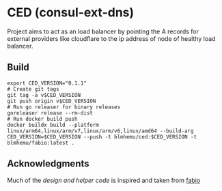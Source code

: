 # CED (consul-ext-dns)

Project aims to act as an load balancer by pointing the A records for external providers like cloudflare to the ip address of node of healthy load balancer.

## Build

```
export CED_VERSION="0.1.1"
# Create git tags
git tag -a v$CED_VERSION
git push origin v$CED_VERSION
# Run go releaser for binary releases
goreleaser release --rm-dist
# Run docker build push
docker buildx build --platform linux/arm64,linux/arm/v7,linux/arm/v6,linux/amd64 --build-arg CED_VERSION=$CED_VERSION --push -t blmhemu/ced:$CED_VERSION -t blmhemu/fabio:latest .
```

## Acknowledgments

Much of the *design and helper code* is inspired and taken from [fabio](https://github.com/fabiolb/fabio)
